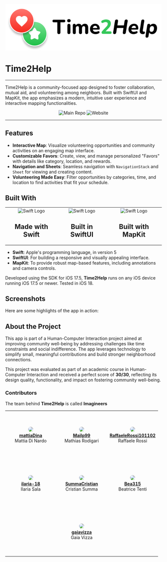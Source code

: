 <div align="center">
  <img src="https://github.com/SummaCristian/Progetto_HCI/blob/main/docs/imgs/logo_bg.png" alt="Logo">
</div>

# Time2Help

---

Time2Help is a community-focused app designed to foster collaboration, mutual aid, and volunteering among neighbors. Built with SwiftUI and MapKit, the app emphasizes a modern, intuitive user experience and interactive mapping functionalities.

<div align="center">
  <a href="https://github.com/SummaCristian/Progetto_HCI" style="text-decoration: none;">
    <img src="https://img.shields.io/badge/Main%20Repo-%230084FF?style=for-the-badge&logo=github&logoColor=white" alt="Main Repo">
  </a>
  <a href="https://summacristian.github.io/Progetto_HCI/" style="text-decoration: none;">
    <img src="https://img.shields.io/badge/Website-%234CAF50?style=for-the-badge&logo=web&logoColor=white" alt="Website">
  </a>
</div>

---

## Features

- **Interactive Map**: Visualize volunteering opportunities and community activities on an engaging map interface.
- **Customizable Favors**: Create, view, and manage personalized "Favors" with details like category, location, and rewards.
- **Navigation and Sheets**: Seamless navigation with `NavigationStack` and `Sheet` for viewing and creating content.
- **Volunteering Made Easy**: Filter opportunities by categories, time, and location to find activities that fit your schedule.

## Built With

<div align="center">
  <table>
    <tr>
      <td align="center">
        <img src="https://github.com/user-attachments/assets/a68fb225-0758-4380-ab44-74bf8d767bd3" alt="Swift Logo" width="80" height="80">
        <h2>Made with <strong>Swift</strong></h2>
      </td>
      <td align="center">
        <img src="https://github.com/user-attachments/assets/bbf203cd-2997-431d-9541-cb50b1ecbb82" alt="Swift Logo" width="80" height="80">
        <h2>Built in <strong>SwiftUI</strong></h2>
      </td>
      <td align="center">
        <img src="https://github.com/user-attachments/assets/8795a0ec-2bd9-45bc-8038-2400920c0862" alt="Swift Logo" width="80" height="80">
        <h2>Built with <strong>MapKit</strong></h2>
      </td>
    </tr>
  </table>
</div>

- **Swift**: Apple's programming language, in version 5
- **SwiftUI**: For building a responsive and visually appealing interface.
- **MapKit**: To provide robust map-based features, including annotations and camera controls.

Developed using the SDK for iOS 17.5, **Time2Help** runs on any iOS device running iOS 17.5 or newer.
Tested in iOS 18.

## Screenshots

Here are some highlights of the app in action:



## About the Project

This app is part of a Human-Computer Interaction project aimed at improving community well-being by addressing challenges like time constraints and social indifference. The app leverages technology to simplify small, meaningful contributions and build stronger neighborhood connections.

This project was evaluated as part of an academic course in Human-Computer Interaction and received a perfect score of **30/30**, reflecting its design quality, functionality, and impact on fostering community well-being.

### Contributors
The team behind **Time2Help** is called **Imagineers**

<div align="center">
  <table>
  <tr align="center">
    <td style="text-align: center; height: 150px; width: 150px; vertical-align: middle; white-space: nowrap;">
      <img src="https://github.com/mattiaDina.png" width="100" style="border-radius: 50%;"><br>
      <b><a href="https://github.com/mattiaDina">mattiaDina</a></b><br>
      Mattia Di Nardo
    </td>
    <td style="text-align: center; height: 150px; width: 150px; vertical-align: middle; white-space: nowrap;">
      <img src="https://github.com/Mailp99.png" width="100" style="border-radius: 50%;"><br>
      <b><a href="https://github.com/Mailp99">Mailp99</a></b><br>
      Mathias Rodigari
    </td>
    <td style="text-align: center; height: 150px; width: 150px; vertical-align: middle; white-space: nowrap;">
      <img src="https://github.com/RaffaeleRossi101102.png" width="100" style="border-radius: 50%;"><br>
      <b><a href="https://github.com/RaffaeleRossi101102">RaffaeleRossi101102</a></b><br>
      Raffaele Rossi
    </td>
  </tr>
  <tr align="center">
    <td style="text-align: center; height: 150px; width: 150px; vertical-align: middle; white-space: nowrap;">
      <img src="https://github.com/ilaria-18.png" width="100" style="border-radius: 50%;"><br>
      <b><a href="https://github.com/ilaria-18">ilaria-18</a></b><br>
      Ilaria Sala
    </td>
    <td style="text-align: center; height: 150px; width: 150px; vertical-align: middle; white-space: nowrap;">
      <img src="https://github.com/SummaCristian.png" width="100" style="border-radius: 50%;"><br>
      <b><a href="https://github.com/SummaCristian">SummaCristian</a></b><br>
      Cristian Summa
    </td>
    <td style="text-align: center; height: 150px; width: 150px; vertical-align: middle; white-space: nowrap;">
      <img src="https://github.com/Bea315.png" width="100" style="border-radius: 50%;"><br>
      <b><a href="https://github.com/Bea315">Bea315</a></b><br>
      Beatrice Tenti
    </td>
  </tr>
  <tr align="center">
    <td colspan="3" style="text-align: center; height: 150px; width: 150px; vertical-align: middle; white-space: nowrap;">
      <img src="https://github.com/gaiavizza.png" width="100" style="border-radius: 50%;"><br>
      <b><a href="https://github.com/gaiavizza">gaiavizza</a></b><br>
      Gaia Vizza
    </td>
  </tr>
</table>
</div>
